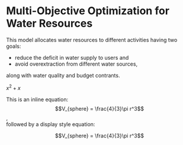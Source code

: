 # Multi-Objective Optimization for Water Resources

This model allocates water resources to different activities having two goals: 
* reduce the deficit in water supply to users and
* avoid overextraction from different water sources,

along with water quality and budget contrants.

$x^2+x$

This is an inline equation: $$V_{sphere} = \frac{4}{3}\pi r^3$$,<br>
followed by a display style equation:

$$V_{sphere} = \frac{4}{3}\pi r^3$$
